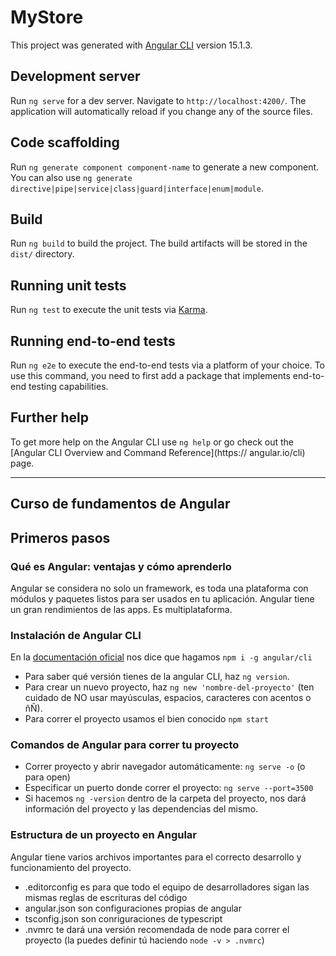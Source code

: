 # MyStore

This project was generated with [Angular CLI](https://github.com/angular/angular-cli) version 15.1.3.

## Development server

Run `ng serve` for a dev server. Navigate to `http://localhost:4200/`. The application will automatically reload if you change any of the source files.

## Code scaffolding

Run `ng generate component component-name` to generate a new component. You can also use `ng generate directive|pipe|service|class|guard|interface|enum|module`.

## Build

Run `ng build` to build the project. The build artifacts will be stored in the `dist/` directory.

## Running unit tests

Run `ng test` to execute the unit tests via [Karma](https://karma-runner.github.io).

## Running end-to-end tests

Run `ng e2e` to execute the end-to-end tests via a platform of your choice. To use this command, you need to first add a package that implements end-to-end testing capabilities.

## Further help

To get more help on the Angular CLI use `ng help` or go check out the [Angular CLI Overview and Command Reference](https://
angular.io/cli) page.

---

## Curso de fundamentos de Angular

## Primeros pasos

### Qué es Angular: ventajas y cómo aprenderlo

Angular se considera no solo un framework, es toda una plataforma con módulos y paquetes listos para ser usados en tu aplicación.
Angular tiene un gran rendimientos de las apps. Es multiplataforma.

### Instalación de Angular CLI

En la [documentación oficial](https://angular.io/guide/setup-local) nos dice que hagamos `npm i -g angular/cli`

- Para saber qué versión tienes de la angular CLI, haz `ng version`.
- Para crear un nuevo proyecto, haz `ng new 'nombre-del-proyecto'` (ten cuidado de NO usar mayúsculas, espacios, caracteres con acentos o ñÑ).
- Para correr el proyecto usamos el bien conocido `npm start`

### Comandos de Angular para correr tu proyecto

- Correr proyecto y abrir navegador automáticamente: `ng serve -o` (o para open)
- Especificar un puerto donde correr el proyecto: `ng serve --port=3500`
- Si hacemos `ng -version` dentro de la carpeta del proyecto, nos dará información del proyecto y las dependencias del mismo.

### Estructura de un proyecto en Angular

Angular tiene varios archivos importantes para el correcto desarrollo y funcionamiento del proyecto.

- .editorconfig es para que todo el equipo de desarrolladores sigan las mismas reglas de escrituras del código
- angular.json son configuraciones propias de angular
- tsconfig.json son conriguraciones de typescript
- .nvmrc te dará una versión recomendada de node para correr el proyecto (la puedes definir tú haciendo `node -v > .nvmrc`)
